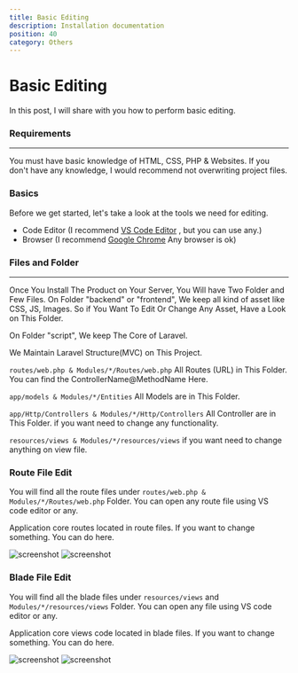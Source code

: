 ```yaml
---
title: Basic Editing
description: Installation documentation
position: 40
category: Others
---
```


<!--more-->

# Basic Editing
In this post, I will share with you how to perform basic editing.

### Requirements

---

You must have basic knowledge of HTML, CSS, PHP & Websites. If you don't have any knowledge, I would recommend not overwriting project files.

### Basics
Before we get started, let's take a look at the tools we need for editing.

- Code Editor (I recommend [VS Code Editor](https://code.visualstudio.com/) , but you can use any.)
- Browser (I recommend [Google Chrome](http://chrome.google.com) Any browser is ok)

### Files and Folder

---

Once You Install The Product on Your Server, You Will have Two Folder and Few Files. On Folder "backend" or "frontend", We keep all kind of asset like CSS, JS, Images. So if You Want To Edit Or Change Any Asset, Have a Look on This Folder.

On Folder "script", We keep The Core of Laravel.

We Maintain Laravel Structure(MVC) on This Project.

`routes/web.php & Modules/*/Routes/web.php` All Routes (URL) in This Folder. You can find the ControllerName@MethodName Here.

`app/models & Modules/*/Entities` All Models are in This Folder.

`app/Http/Controllers & Modules/*/Http/Controllers` All Controller are in This Folder. if you want need to change any functionality.

`resources/views & Modules/*/resources/views` if you want need to change anything on view file.

### Route File Edit

You will find all the route files under `routes/web.php & Modules/*/Routes/web.php` Folder. You can open any route file using VS code editor or any.

Application core routes located in route files. If you want to change something. You can do here.

![screenshot](/docs/jobpilot/screenshot/editcode/route.png)
![screenshot](/docs/jobpilot/screenshot/editcode/route2.png)


### Blade File Edit

You will find all the blade files under `resources/views` and `Modules/*/resources/views` Folder. You can open any file using VS code editor or any.

Application core views code located in blade files. If you want to change something. You can do here.

![screenshot](/docs/jobpilot/screenshot/editcode/blade.png)
![screenshot](/docs/jobpilot/screenshot/editcode/blade2.png)

<!-- 
### Controller File Edit

You will find all the controller files under `app/Http/Controllers` `Modules/*/Http/Controllers` Folder. You can open any controller using VS code editor or any.

![screenshot](/docs/jobpilot/screenshot/editcode/controller.png)
![screenshot](/docs/jobpilot/screenshot/editcode/controller2.png)


### Website Content Change

If you want to change website content like below then you can simply follow the steps.

You will find all the translated line under `resources/lang/en/website.php` Folder. You can open file using VS code editor or any then simply replace it.

![screenshot](/docs/jobpilot/screenshot/editcode/content.png)
![screenshot](/docs/jobpilot/screenshot/editcode/content2.png)

![screenshot](/docs/jobpilot/screenshot/editcode/content3.png) -->
